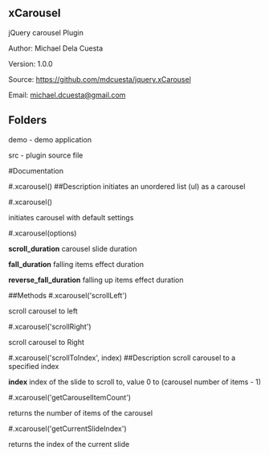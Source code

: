 ## xCarousel
jQuery carousel Plugin

Author: Michael Dela Cuesta

Version: 1.0.0

Source: https://github.com/mdcuesta/jquery.xCarousel

Email: michael.dcuesta@gmail.com


## Folders

demo - demo application

src - plugin source file


#Documentation

#.xcarousel()
##Description
initiates an unordered list (ul) as a carousel

#.xcarousel()

initiates carousel with default settings

#.xcarousel(options)

**scroll_duration** carousel slide duration

**fall_duration** falling items effect duration

**reverse_fall_duration** falling up items effect duration

##Methods
#.xcarousel('scrollLeft')

scroll carousel to left

#.xcarousel('scrollRight')

scroll carousel to Right

#.xcarousel('scrollToIndex', index)
##Description
scroll carousel to a specified index

**index** index of the slide to scroll to, value 0 to (carousel number of items - 1)

#.xcarousel('getCarouselItemCount')

returns the number of items of the carousel

#.xcarousel('getCurrentSlideIndex')

returns the index of the current slide

